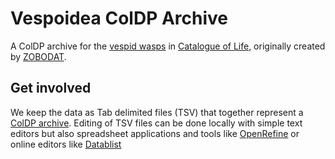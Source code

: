 # Vespoidea ColDP Archive
A ColDP archive for the [vespid wasps](https://www.catalogueoflife.org/data/taxon/VP) in [Catalogue of Life](https://www.catalogueoflife.org/data/dataset/1037), originally created by [ZOBODAT](http://www.zobodat.at/).

## Get involved
We keep the data as Tab delimited files (TSV) that together represent a [ColDP archive](https://github.com/CatalogueOfLife/coldp/blob/master/README.md).
Editing of TSV files can be done locally with simple text editors but also spreadsheet applications
and tools like [OpenRefine](http://openrefine.org) or online editors like [Datablist](https://app.datablist.com/)